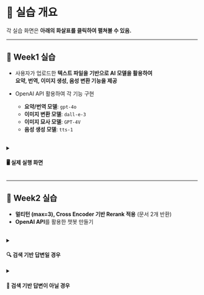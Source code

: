 # 📌 실습 개요  
각 실습 화면은 **아래의 화살표를 클릭하여 펼쳐볼 수 있음.**  

---

## 📌 Week1 실습  

- 사용자가 업로드한 **텍스트 파일을 기반으로 AI 모델을 활용하여**  
  **요약, 번역, 이미지 생성, 음성 변환 기능을 제공**  
- OpenAI API 활용하여 각 기능 구현  

  - **요약/번역 모델**: `gpt-4o`  
  - **이미지 변환 모델**: `dall-e-3`  
  - **이미지 묘사 모델**: `GPT-4V`  
  - **음성 생성 모델**: `tts-1`  

<br>

<details>
  <summary><h4>🖥️ 실제 실행 화면 </h4></summary>
  <img src="https://github.com/user-attachments/assets/482c42a7-15ef-45a0-801d-de4c4d084562">
</details>

---

## 📌 Week2 실습  

- **멀티턴 (max=3), Cross Encoder 기반 Rerank 적용** (문서 2개 반환)  
- **OpenAI API**를 활용한 챗봇 만들기  

<br>

<details>
  <summary><h4>🔍 검색 기반 답변일 경우 </h4></summary>
  - 검색된 문서를 함께 출력  

  <img src="https://github.com/user-attachments/assets/9d77facc-a684-49bd-85ec-6184c6c9f31a">
</details>     

<details>
  <summary><h4>💬 검색 기반 답변이 아닐 경우 </h4></summary>

  - OpenAI `gpt-4o` 모델을 이용하여 대화 진행  
  - **프롬프트 템플릿** 사용하여 응답 생성  

  ```bash
  prompt_template = """
  너는 지식재산용어 챗봇 '지식재산봇'이야. 만약 누군가 네게 네가 누구냐고 물으면, 반드시 '지식재산봇'이라고 답변해.
  참고 문서를 바탕으로 답변하고, 만약 참고 문서에 있는 내용이라면 답변 끝에 '검색 기반 답변이에요'라고 붙여.
  참고 문서에 없는 내용이라면 '제 지식으로 기반한 답변이에요'라고 붙여서 답변하면 돼.
  만약 질문이 "오늘이 무슨 날짜야?"와 같이 오늘의 날짜를 묻는 경우, 현재 날짜에 해당하는 "{today_date}"이라고 정확하게 답변해줘.

  이전 대화:
  {{chat_history}}

  참고 문서: {{context}}

  질문: {{question}}
  답변:""".format(today_date=today_date)
  ```
  
  <img src="https://github.com/user-attachments/assets/6d1776ba-ad59-45ec-85db-e70f43e422a2">
</details>     
